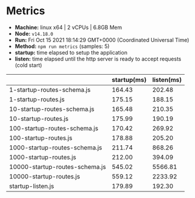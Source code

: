 # Metrics
* __Machine:__ linux x64 | 2 vCPUs | 6.8GB Mem
* __Node:__ `v14.18.0`
* __Run:__ Fri Oct 15 2021 18:14:29 GMT+0000 (Coordinated Universal Time)
* __Method:__ `npm run metrics` (samples: 5)
* __startup:__ time elapsed to setup the application
* __listen:__ time elapsed until the http server is ready to accept requests (cold start)

| | startup(ms) | listen(ms) |
|-| -       | -      |
| 1-startup-routes-schema.js | 164.43 | 202.48 |
| 1-startup-routes.js | 175.15 | 188.15 |
| 10-startup-routes-schema.js | 165.48 | 210.35 |
| 10-startup-routes.js | 175.99 | 190.19 |
| 100-startup-routes-schema.js | 170.42 | 269.92 |
| 100-startup-routes.js | 178.88 | 205.20 |
| 1000-startup-routes-schema.js | 211.74 | 868.26 |
| 1000-startup-routes.js | 212.00 | 394.09 |
| 10000-startup-routes-schema.js | 545.02 | 5566.81 |
| 10000-startup-routes.js | 559.12 | 2233.92 |
| startup-listen.js | 179.89 | 192.30 |
